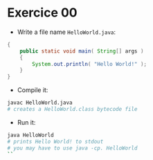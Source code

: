# Exercice 00

- Write a file name ``HelloWorld.java``:
```java
{
    public static void main( String[] args )
    {
        System.out.println( "Hello World!" );
    }
}
```

- Compile it:
```bash
javac HelloWorld.java
# creates a HelloWorld.class bytecode file
```

- Run it:
```bash
java HelloWorld
# prints Hello World! to stdout
# you may have to use java -cp. HelloWorld
``
